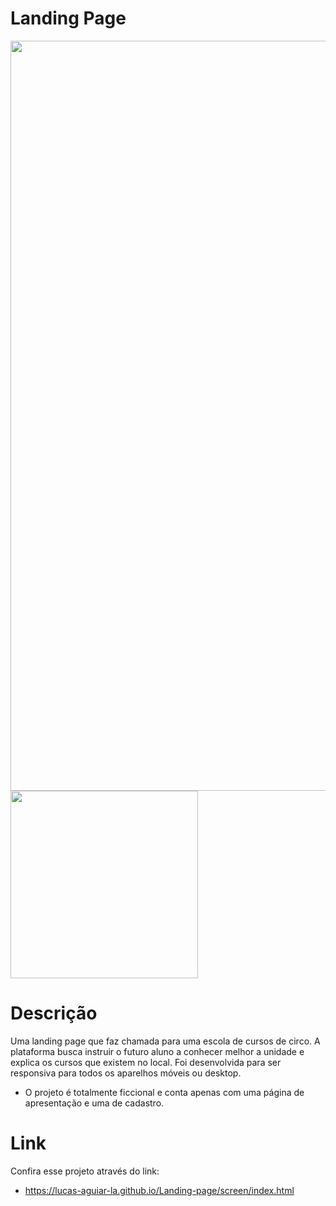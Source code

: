 # Landing Page

<img width = "1200px" src="https://github.com/Lucas-Aguiar-La/Landing-page/assets/108820269/784871f0-09e7-47c8-a084-e19a6d4d79cb">

<img width = "300px" src="https://github.com/Lucas-Aguiar-La/Landing-page/assets/108820269/6e976c03-2129-4ac5-ad5e-7ac4d4970c0a">

# Descrição

Uma landing page que faz chamada para uma escola de cursos de circo. A plataforma busca instruir o futuro aluno a conhecer melhor a unidade e explica os cursos que existem no local. Foi desenvolvida para ser responsiva para todos os aparelhos móveis ou desktop.

- O projeto é totalmente ficcional e conta apenas com uma página de apresentação e uma de cadastro.

# Link

Confira esse projeto através do link:

- https://lucas-aguiar-la.github.io/Landing-page/screen/index.html
